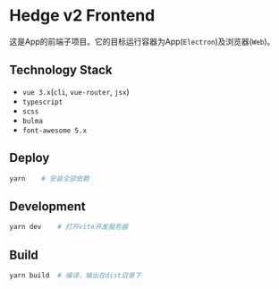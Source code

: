 # Hedge v2 Frontend
这是App的前端子项目。它的目标运行容器为App(`Electron`)及浏览器(`Web`)。

## Technology Stack
* `vue 3.x`(`cli`, `vue-router`, `jsx`)
* `typescript`
* `scss`
* `bulma`
* `font-awesome 5.x`

## Deploy
```sh
yarn    # 安装全部依赖
```
## Development
```sh
yarn dev    # 打开vite开发服务器
```
## Build
```sh
yarn build  # 编译，输出在dist目录下
```